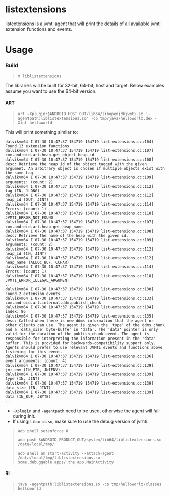 # listextensions

listextensions is a jvmti agent that will print the details of all available jvmti extension
functions and events.

# Usage
### Build
>    `m liblistextensions`

The libraries will be built for 32-bit, 64-bit, host and target. Below examples
assume you want to use the 64-bit version.

#### ART
>    `art -Xplugin:$ANDROID_HOST_OUT/lib64/libopenjdkjvmti.so '-agentpath:liblistextensions.so' -cp tmp/java/helloworld.dex -Xint helloworld`

This will print something similar to:
```
dalvikvm64 I 07-30 10:47:37 154719 154719 list-extensions.cc:104] Found 13 extension functions
dalvikvm64 I 07-30 10:47:37 154719 154719 list-extensions.cc:107] com.android.art.heap.get_object_heap_id
dalvikvm64 I 07-30 10:47:37 154719 154719 list-extensions.cc:108]       desc: Retrieve the heap id of the object tagged with the given argument. An arbitrary object is chosen if multiple objects exist with the same tag.
dalvikvm64 I 07-30 10:47:37 154719 154719 list-extensions.cc:109]       arguments: (count: 2)
dalvikvm64 I 07-30 10:47:37 154719 154719 list-extensions.cc:112]               tag (IN, JLONG)
dalvikvm64 I 07-30 10:47:37 154719 154719 list-extensions.cc:112]               heap_id (OUT, JINT)
dalvikvm64 I 07-30 10:47:37 154719 154719 list-extensions.cc:114]       Errors: (count: 1)
dalvikvm64 I 07-30 10:47:37 154719 154719 list-extensions.cc:118]               JVMTI_ERROR_NOT_FOUND
dalvikvm64 I 07-30 10:47:37 154719 154719 list-extensions.cc:107] com.android.art.heap.get_heap_name
dalvikvm64 I 07-30 10:47:37 154719 154719 list-extensions.cc:108]       desc: Retrieve the name of the heap with the given id.
dalvikvm64 I 07-30 10:47:37 154719 154719 list-extensions.cc:109]       arguments: (count: 2)
dalvikvm64 I 07-30 10:47:37 154719 154719 list-extensions.cc:112]               heap_id (IN, JINT)
dalvikvm64 I 07-30 10:47:37 154719 154719 list-extensions.cc:112]               heap_name (ALLOC_BUF, CCHAR)
dalvikvm64 I 07-30 10:47:37 154719 154719 list-extensions.cc:114]       Errors: (count: 1)
dalvikvm64 I 07-30 10:47:37 154719 154719 list-extensions.cc:118]               JVMTI_ERROR_ILLEGAL_ARGUMENT
...
dalvikvm64 I 07-30 10:47:37 154719 154719 list-extensions.cc:130] Found 2 extension events
dalvikvm64 I 07-30 10:47:37 154719 154719 list-extensions.cc:133] com.android.art.internal.ddm.publish_chunk
dalvikvm64 I 07-30 10:47:37 154719 154719 list-extensions.cc:134]       index: 86
dalvikvm64 I 07-30 10:47:37 154719 154719 list-extensions.cc:135]       desc: Called when there is new ddms information that the agent or other clients can use. The agent is given the 'type' of the ddms chunk and a 'data_size' byte-buffer in 'data'. The 'data' pointer is only valid for the duration of the publish_chunk event. The agent is responsible for interpreting the information present in the 'data' buffer. This is provided for backwards-compatibility support only. Agents should prefer to use relevant JVMTI events and functions above listening for this event.
dalvikvm64 I 07-30 10:47:37 154719 154719 list-extensions.cc:136]       event arguments: (count: 4)
dalvikvm64 I 07-30 10:47:37 154719 154719 list-extensions.cc:139]               jni_env (IN_PTR, JNIENV)
dalvikvm64 I 07-30 10:47:37 154719 154719 list-extensions.cc:139]               type (IN, JINT)
dalvikvm64 I 07-30 10:47:37 154719 154719 list-extensions.cc:139]               data_size (IN, JINT)
dalvikvm64 I 07-30 10:47:37 154719 154719 list-extensions.cc:139]               data (IN_BUF, JBYTE)
...
```

* `-Xplugin` and `-agentpath` need to be used, otherwise the agent will fail during init.
* If using `libartd.so`, make sure to use the debug version of jvmti.

>    `adb shell setenforce 0`
>
>    `adb push $ANDROID_PRODUCT_OUT/system/lib64/liblistextensions.so /data/local/tmp/`
>
>    `adb shell am start-activity --attach-agent /data/local/tmp/liblistextensions.so some.debuggable.apps/.the.app.MainActivity`

#### RI
>    `java -agentpath:liblistextensions.so -cp tmp/helloworld/classes helloworld`
